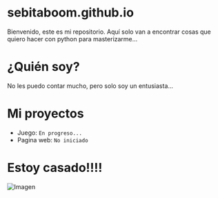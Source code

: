 # sebitaboom.github.io
Bienvenido, este es mi repositorio. Aquí solo van a encontrar cosas que quiero hacer con python para masterizarme... 

# ¿Quién soy?
No les puedo contar mucho, pero solo soy un entusiasta... 

# Mi proyectos
+ Juego: `En progreso...`
+ Pagina web: `No iniciado`



# Estoy casado!!!!

![Imagen]("C:/Users/sebas/Desktop/Funcional/Fotoo.jpg")